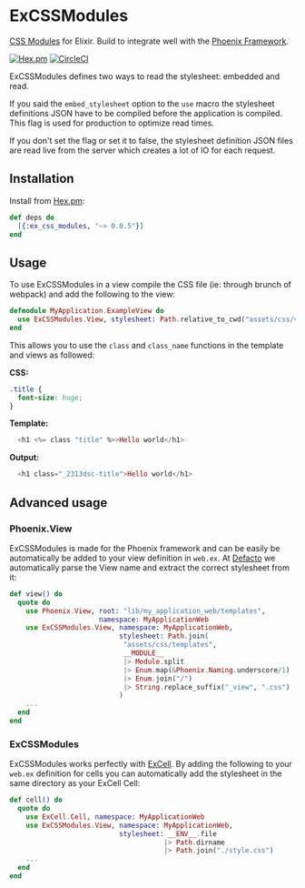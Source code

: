 # ExCSSModules

[CSS Modules](https://github.com/css-modules/css-modules) for Elixir. Build to integrate well with the [Phoenix Framework](http://phoenixframework.org/).

[![Hex.pm](https://img.shields.io/hexpm/v/ex_css_modules.svg)](https://hex.pm/packages/ex_css_modules)
[![CircleCI](https://circleci.com/gh/DefactoSoftware/ex_css_modules/tree/master.svg?style=shield)](https://circleci.com/gh/DefactoSoftware/ex_css_modules)

ExCSSModules defines two ways to read the stylesheet: embedded and read.

If you said the `embed_stylesheet` option to the `use` macro the stylesheet definitions JSON have to be compiled before the application is compiled. This flag is used for production to optimize read times.

If you don't set the flag or set it to false, the stylesheet definition JSON files are read live from the server which creates a lot of IO for each request.

## Installation
Install from [Hex.pm](https://hex.pm/packages/ex_css_modules):

```ex
def deps do
  [{:ex_css_modules, "~> 0.0.5"}]
end
```

## Usage
To use ExCSSModules in a view compile the CSS file (ie: through brunch of webpack) and add the following to the view:

```ex
defmodule MyApplication.ExampleView do
  use ExCSSModules.View, stylesheet: Path.relative_to_cwd("assets/css/views/example.css")
end
```

This allows you to use the `class` and `class_name` functions in the template and views as followed:

**CSS:**
```css
.title {
  font-size: huge;
}
```

**Template:**
```ex
  <h1 <%= class "title" %>>Hello world</h1>
```

**Output:**
```ex
  <h1 class="_2313dsc-title">Hello world</h1>
```
## Advanced usage

### Phoenix.View
ExCSSModules is made for the Phoenix framework and can be easily be automatically be added to your view definition in `web.ex`. At [Defacto](https://github.com/DefactoSoftware) we automatically parse the View name and extract the correct stylesheet from it:

```ex
def view() do
  quote do
    use Phoenix.View, root: "lib/my_application_web/templates",
                      namespace: MyApplicationWeb
    use ExCSSModules.View, namespace: MyApplicationWeb,
                           stylesheet: Path.join(
                            "assets/css/templates",
                            __MODULE__
                            |> Module.split
                            |> Enum.map(&Phoenix.Naming.underscore/1)
                            |> Enum.join("/")
                            |> String.replace_suffix("_view", ".css")
                           )
    ...
  end
end
```

### ExCSSModules
ExCSSModules works perfectly with [ExCell](https://github.com/DefactoSoftware/ex_cell). By adding the following to your `web.ex` definition for cells you can automatically add the stylesheet in the same directory as your ExCell Cell:
```ex
def cell() do
  quote do
    use ExCell.Cell, namespace: MyApplicationWeb
    use ExCSSModules.View, namespace: MyApplicationWeb,
                           stylesheet: __ENV__.file
                                      |> Path.dirname
                                      |> Path.join("./style.css")
    ...
  end
end
```
